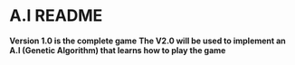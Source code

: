# A.I README

**Version 1.0 is the complete game**
**The V2.0 will be used to implement an A.I (Genetic Algorithm) that learns how to play the game**

